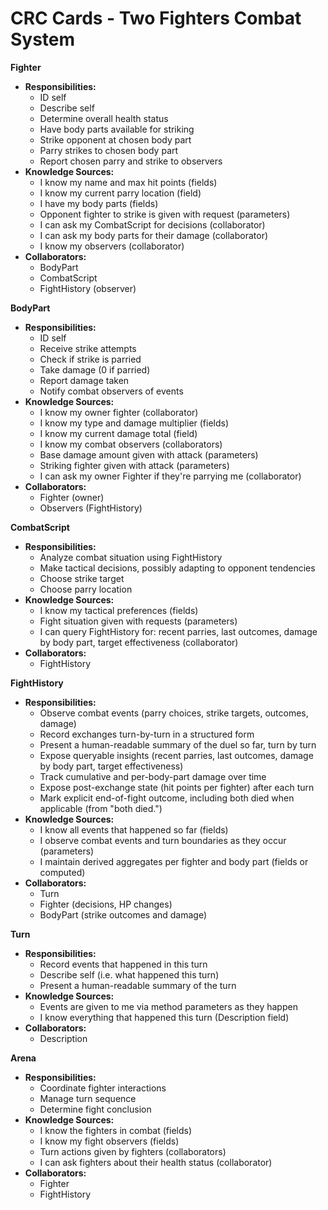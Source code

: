 # CRC Cards - Two Fighters Combat System

**Fighter**
- **Responsibilities:**
  - ID self
  - Describe self
  - Determine overall health status
  - Have body parts available for striking
  - Strike opponent at chosen body part
  - Parry strikes to chosen body part
  - Report chosen parry and strike to observers
- **Knowledge Sources:**
  - I know my name and max hit points (fields)
  - I know my current parry location (field)
  - I have my body parts (fields)
  - Opponent fighter to strike is given with request (parameters)
  - I can ask my CombatScript for decisions (collaborator)
  - I can ask my body parts for their damage (collaborator)
  - I know my observers (collaborator)
- **Collaborators:**
  - BodyPart
  - CombatScript
  - FightHistory (observer)

**BodyPart**
- **Responsibilities:**
  - ID self
  - Receive strike attempts
  - Check if strike is parried
  - Take damage (0 if parried)
  - Report damage taken
  - Notify combat observers of events
- **Knowledge Sources:**
  - I know my owner fighter (collaborator)
  - I know my type and damage multiplier (fields)
  - I know my current damage total (field)
  - I know my combat observers (collaborators)
  - Base damage amount given with attack (parameters)
  - Striking fighter given with attack (parameters)
  - I can ask my owner Fighter if they're parrying me (collaborator)
- **Collaborators:**
  - Fighter (owner)
  - Observers (FightHistory)

**CombatScript**
- **Responsibilities:**
  - Analyze combat situation using FightHistory
  - Make tactical decisions, possibly adapting to opponent tendencies
  - Choose strike target
  - Choose parry location
- **Knowledge Sources:**
  - I know my tactical preferences (fields)
  - Fight situation given with requests (parameters)
  - I can query FightHistory for: recent parries, last outcomes, damage by body part, target effectiveness (collaborator)
- **Collaborators:**
  - FightHistory

**FightHistory**
- **Responsibilities:**
  - Observe combat events (parry choices, strike targets, outcomes, damage)
  - Record exchanges turn-by-turn in a structured form
  - Present a human-readable summary of the duel so far, turn by turn
  - Expose queryable insights (recent parries, last outcomes, damage by body part, target effectiveness)
  - Track cumulative and per-body-part damage over time
  - Expose post-exchange state (hit points per fighter) after each turn
  - Mark explicit end-of-fight outcome, including both died when applicable (from "both died.")
- **Knowledge Sources:**
  - I know all events that happened so far (fields)
  - I observe combat events and turn boundaries as they occur (parameters)
  - I maintain derived aggregates per fighter and body part (fields or computed)
- **Collaborators:**
  - Turn
  - Fighter (decisions, HP changes)
  - BodyPart (strike outcomes and damage)

**Turn**
- **Responsibilities:**
  - Record events that happened in this turn
  - Describe self (i.e. what happened this turn)
  - Present a human-readable summary of the turn
- **Knowledge Sources:**
  - Events are given to me via method parameters as they happen
  - I know everything that happened this turn (Description field)
- **Collaborators:**
  - Description

**Arena**
- **Responsibilities:**
  - Coordinate fighter interactions
  - Manage turn sequence
  - Determine fight conclusion
- **Knowledge Sources:**
  - I know the fighters in combat (fields)
  - I know my fight observers (fields)
  - Turn actions given by fighters (collaborators)
  - I can ask fighters about their health status (collaborator)
- **Collaborators:**
  - Fighter
  - FightHistory